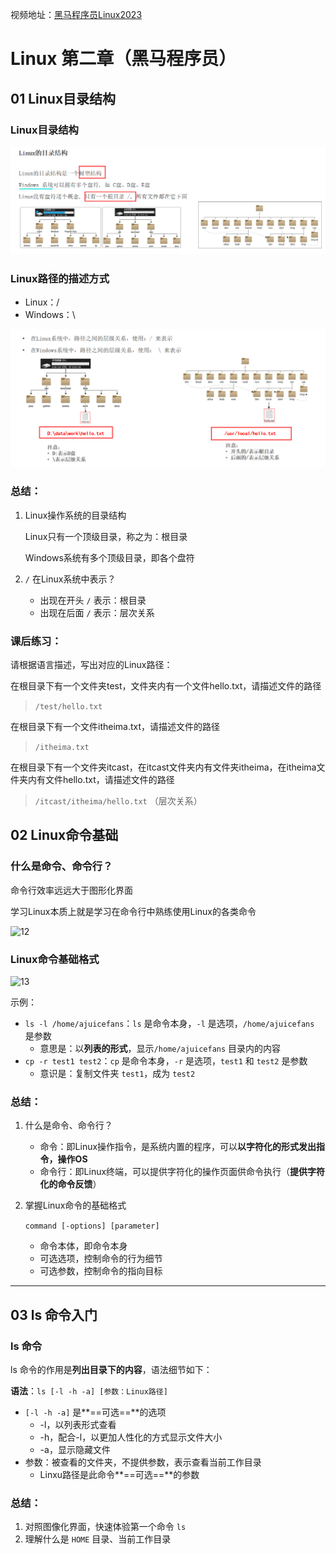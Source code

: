 视频地址：[黑马程序员Linux2023](https://www.bilibili.com/video/BV1n84y1i7td/?spm_id_from=333.999.0.0&vd_source=f111e229e8ddffc692d57d989194e313)

# Linux 第二章（黑马程序员）

## 01 Linux目录结构

### Linux目录结构

![10](https://raw.githubusercontent.com/ajuicefans/mylearning/main/Linux/heima_coder/images/10.png)



### Linux路径的描述方式

- Linux：/
- Windows：\

![11](https://raw.githubusercontent.com/ajuicefans/mylearning/main/Linux/heima_coder/images/11.png)



### 总结：

1. Linux操作系统的目录结构

   Linux只有一个顶级目录，称之为：根目录

   Windows系统有多个顶级目录，即各个盘符

2. `/` 在Linux系统中表示？

   - 出现在开头 `/` 表示：根目录
   - 出现在后面 `/` 表示：层次关系



### 课后练习：

请根据语言描述，写出对应的Linux路径：

在根目录下有一个文件夹test，文件夹内有一个文件hello.txt，请描述文件的路径

>  `/test/hello.txt`

在根目录下有一个文件itheima.txt，请描述文件的路径

> `/itheima.txt`

在根目录下有一个文件夹itcast，在itcast文件夹内有文件夹itheima，在itheima文件夹内有文件hello.txt，请描述文件的路径

>  `/itcast/itheima/hello.txt` （层次关系）





## 02 Linux命令基础

### 什么是命令、命令行？

命令行效率远远大于图形化界面

学习Linux本质上就是学习在命令行中熟练使用Linux的各类命令

![12](F:\lifeProject\Mylearning\Linux\heima_coder\images\12.png)



### Linux命令基础格式

![13](F:\lifeProject\Mylearning\Linux\heima_coder\images\13.png)

示例：

- `ls -l /home/ajuicefans`：`ls` 是命令本身，`-l` 是选项，`/home/ajuicefans` 是参数
  - 意思是：以**列表的形式**，显示`/home/ajuicefans` 目录内的内容
- `cp -r test1 test2`：`cp` 是命令本身，`-r` 是选项，`test1` 和 `test2` 是参数
  - 意识是：复制文件夹 `test1`，成为 `test2`



### 总结：

1. 什么是命令、命令行？

   - 命令：即Linux操作指令，是系统内置的程序，可以**以字符化的形式发出指令，操作OS**
   - 命令行：即Linux终端，可以提供字符化的操作页面供命令执行（**提供字符化的命令反馈**）

2. 掌握Linux命令的基础格式

   `command [-options] [parameter]`

   - 命令本体，即命令本身
   - 可选选项，控制命令的行为细节
   - 可选参数，控制命令的指向目标

---





## 03 ls 命令入门

### ls 命令

ls 命令的作用是**列出目录下的内容**，语法细节如下：

**语法**：`ls [-l -h -a] [参数：Linux路径]`

- `[-l -h -a]` 是**==可选==**的选项
  - -l，以列表形式查看
  - -h，配合-l，以更加人性化的方式显示文件大小
  - -a，显示隐藏文件
- 参数：被查看的文件夹，不提供参数，表示查看当前工作目录
  - Linxu路径是此命令**==可选==**的参数



### 总结：

1. 对照图像化界面，快速体验第一个命令 `ls`
2. 理解什么是 `HOME` 目录、当前工作目录